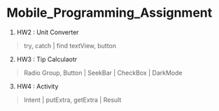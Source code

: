 # Mobile_Programming_Assignment
 1. HW2 : Unit Converter
  > try, catch | find textView, button
 2. HW3 : Tip Calculaotr
  > Radio Group, Button | SeekBar | CheckBox | DarkMode
 3. HW4 : Activity
  > Intent | putExtra, getExtra | Result
